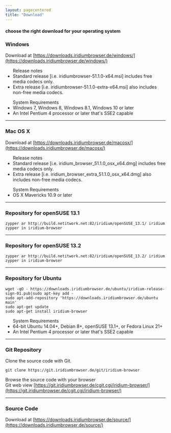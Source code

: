 ```yaml
---
layout: pagecentered
title: "Download"
---
```


#### choose the right download for your operating system #

<div class="icon fa-windows"></div>

### Windows ###
Download at [https://downloads.iridiumbrowser.de/windows/](https://downloads.iridiumbrowser.de/windows/)

<ul>Release notes    
<li>Standard release [i.e. iridiumbrowser-51.1.0-x64.msi] includes free media codecs only.</li>    
<li>Extra release [i.e. iridiumbrowser-51.1.0-extra-x64.msi] also includes non-free media codecs.</li></ul>
     
<ul>System Requirements     
<li>Windows 7, Windows 8, Windows 8.1, Windows 10 or later</li>     
<li>An Intel Pentium 4 processor or later that's SSE2 capable</li></ul>
  
---  
  
<div class="icon fa-apple"></div>
  
### Mac OS X ###
Download at [https://downloads.iridiumbrowser.de/macosx/](https://downloads.iridiumbrowser.de/macosx/)
  

<ul>Release notes    
<li>Standard release [i.e. iridium_browser_51.1.0_osx_x64.dmg] includes free media codecs only.</li>    
<li>Extra release [i.e. iridium_browser_extra_51.1.0_osx_x64.dmg] also includes non-free media codecs.</li></ul>
     
<ul>System Requirements     
<li>OS X Mavericks 10.9 or later</li></ul>     
   
---  
  
 <div class="icon fa-database"></div>
 
### Repository for openSUSE 13.1 ###
	zypper ar http://build.netitwork.net:82/iridium/openSUSE_13.1/ iridium  
	zypper in iridium-browser
  
---  
  
 <div class="icon fa-database"></div>
 
### Repository for openSUSE 13.2 ###
	zypper ar http://build.netitwork.net:82/iridium/openSUSE_13.2/ iridium  
	zypper in iridium-browser
  
---  
  
<div class="icon fa-linux"></div> 

### Repository for Ubuntu ###
    wget -qO - https://downloads.iridiumbrowser.de/ubuntu/iridium-release-sign-01.pub|sudo apt-key add -
    sudo apt-add-repository 'https://downloads.iridiumbrowser.de/ubuntu main'
    sudo apt-get update
    sudo apt-get install iridium-browser
     
<ul>System Requirements     
<li>64-bit Ubuntu 14.04+, Debian 8+, openSUSE 13.1+, or Fedora Linux 21+</li>     
<li>An Intel Pentium 4 processor or later that's SSE2 capable</li></ul>     
     
---  
  
<div class="icon fa-github"></div>

### Git Repository ###
Clone the source code with Git.

    git clone https://git.iridiumbrowser.de/git/iridium-browser  

Browse the source code with your browser  
Git web view [https://git.iridiumbrowser.de/cgit.cgi/iridium-browser/](https://git.iridiumbrowser.de/cgit.cgi/iridium-browser/)
  
---  
  
<div class="icon fa-code"></div>
  
### Source Code ###
Download at [https://downloads.iridiumbrowser.de/source/](https://downloads.iridiumbrowser.de/source/)